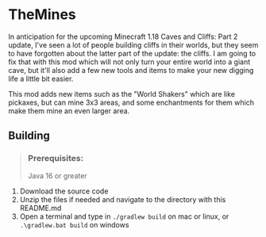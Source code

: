 # TheMines

In anticipation for the upcoming Minecraft 1.18 Caves and Cliffs: Part 2 update, I've seen a lot of people building cliffs in their worlds, but they seem to have forgotten about the latter part of the update: the cliffs. I am going to fix that with this mod which will not only turn your entire world into a giant cave, but it'll also add a few new tools and items to make your new digging life a little bit easier.

This mod adds new items such as the "World Shakers" which are like pickaxes, but can mine 3x3 areas, and some enchantments for them which make them mine an even larger area.

## Building

> ### **Prerequisites**:
>
> Java 16 or greater

1. Download the source code
2. Unzip the files if needed and navigate to the directory with this README.md
3. Open a terminal and type in `./gradlew build` on mac or linux, or `.\gradlew.bat build` on windows